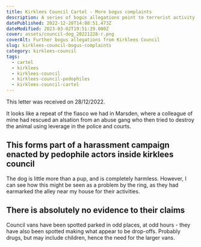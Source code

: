 ```yaml
---
title: Kirklees Council Cartel - More bogus complaints
description: A series of bogus allegations point to terrorist activity
datePublished: 2022-12-28T14:08:51.473Z
dateModified: 2023-03-02T19:51:29.000Z
cover: assets/council-dog_20221228-r.png
coverAlt: Further bogus allegations from Kirklees Council
slug: kirklees-council-bogus-complaints
category: kirklees-council
tags:
  - cartel
  - kirklees
  - kirklees-council
  - kirklees-council-pedophiles
  - kirklees-council-cartel
---
```

This letter was received on 28/12/2022.

It looks like a repeat of the fiasco we had in Marsden, where a
colleague of mine had rescued an alsation from an abuse gang
who then tried to destroy the animal using leverage in the police
and courts.

## This forms part of a harassment campaign enacted by pedophile actors inside kirklees council

The dog is little more than a pup, and is completely harmless.
However, I can see how this might be seen as a problem by the ring,
as they had earmarked the alley near my house for their activities.

## There is absolutely no evidence to their claims

Council vans have been spotted parked in odd places, at odd hours -
they have also been spotted making what appear to be drop-offs.
Probably drugs, but may include children, hence the need for the
larger vans.
